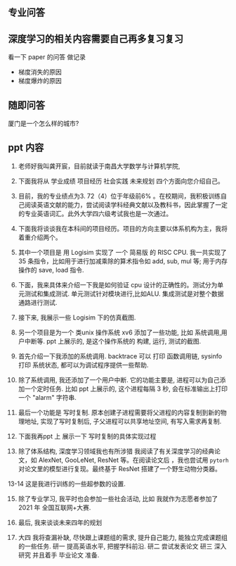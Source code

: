 ## 专业问答

## 深度学习的相关内容需要自己再多复习复习

看一下 paper 的问答 做记录  

- 梯度消失的原因 
- 梯度爆炸的原因


## 随即问答
厦门是一个怎么样的城市?


## ppt 内容

1. 老师好我叫龚开宸，目前就读于南昌大学数学与计算机学院,

2. 下面我将从 学业成绩 项目经历 社会实践  未来规划 四个方面向您介绍自己。

3. 目前，我的专业绩点为3. 72（4）位于年级前6% 。在校期间，我积极训练自己阅读英语文献的能力，尝试阅读学科经典文献以及教科书，因此掌握了一定的专业英语词汇。此外大学四六级考试我也是一次通过。

4. 下面我将谈谈我在本科间的项目经历。项目的方向主要以体系机构为主，我将着重介绍两个。

5. 其中一个项目是 用 Logisim 实现了 一个 简易版 的 RISC CPU. 我一共实现了 35 条指令，比如用于进行加减乘除的算术指令如 add, sub, mul 等; 用于内存操作的 save, load 指令.

6. 下面，我来具体来介绍一下我是如何验证 cpu 设计的正确性的。测试分为单元测试和集成测试. 单元测试针对模块进行,比如ALU. 集成测试是对整个数据通路进行测试.

7. 接下来, 我展示一些 Logisim 下的仿真截图.

8. 另一个项目是为一个 类unix 操作系统 xv6 添加了一些功能, 比如 系统调用,用户中断等. ppt 上展示的,
是这个操作系统的 构建, 运行, 测试的截图.

9. 首先介绍一下我添加的系统调用. backtrace 可以 打印 函数调用链, sysinfo 打印 系统状态, 都可以为调试程序提供一些帮助. 

10.  除了系统调用, 我还添加了一个用户中断. 它的功能主要是, 进程可以为自己添加一个定时任务. 比如 ppt 上展示的, 这个进程每隔 3 秒, 会在标准输出上打印一个 "alarm" 字符串.

11.  最后一个功能是 写时复制. 原本创建子进程需要将父进程的内容复制到新的物理地址, 实现了写时复制后, 子父进程可以共享地址空间, 有写入需求再复制.

12.  下面我再ppt 上 展示一下 写时复制的具体实现过程

13.  除了体系结构, 深度学习领域我也有所涉猎 我阅读了有关深度学习的经典论文，如 AlexNet, GooLeNet, ResNet 等。在阅读论文后 ，我也尝试用 `pytorh` 对论文里的模型进行复现。最终基于 ResNet 搭建了一个野生动物分类器。

13-14 这是我进行训练的一些超参数的设置.

15. 除了专业学习, 我平时也会参加一些社会活动, 比如 我就作为志愿者参加了 2021 年 全国互联网+大赛.

16. 最后, 我来谈谈未来四年的规划

17. 大四 我将查漏补缺, 尽快跟上课题组的需求, 提升自己能力, 能独立完成课题组的一些任务. 
研一 提高英语水平, 把握学科前沿.
研二 尝试发表论文
研三 深入研究 并且着手 毕业论文 准备.

